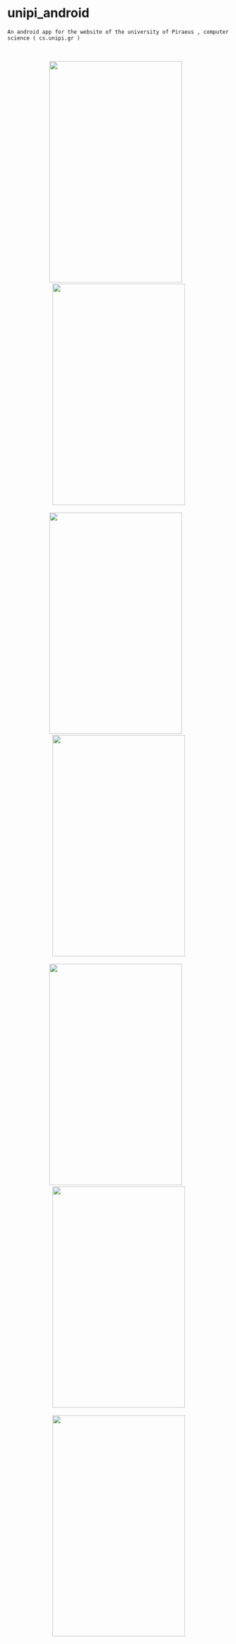 # unipi_android

<p align="middle">

    An android app for the website of the university of Piraeus , computer science ( cs.unipi.gr )

</p>

</br>
<p align="middle">
<img src="https://user-images.githubusercontent.com/36642254/114828298-677efa80-9dd2-11eb-9ad1-d789c171a899.png" width="300" height="500">&emsp;
<img src="https://user-images.githubusercontent.com/36642254/114830529-f725a880-9dd4-11eb-95c6-4c03e0b1b5ff.png" width="300" height="500">
</br> </br>
<img src="https://user-images.githubusercontent.com/36642254/114828460-9a28f300-9dd2-11eb-817a-14b782adf59a.png" width="300" height="500">&emsp;
<img src="https://user-images.githubusercontent.com/36642254/114828386-81b8d880-9dd2-11eb-8ed8-e4a19fb914fa.png" width="300" height="500">
</br> </br>
<img src="https://user-images.githubusercontent.com/36642254/114831621-43251d00-9dd6-11eb-9253-6522d86efe99.png" width="300" height="500">&emsp;
<img src="https://user-images.githubusercontent.com/36642254/114831825-7b2c6000-9dd6-11eb-85aa-df37c92e5153.png" width="300" height="500">
</br> </br>
<img src="https://user-images.githubusercontent.com/36642254/114831901-91d2b700-9dd6-11eb-8ec0-a13f91dc73ec.png" width="300" height="500">
</p>
